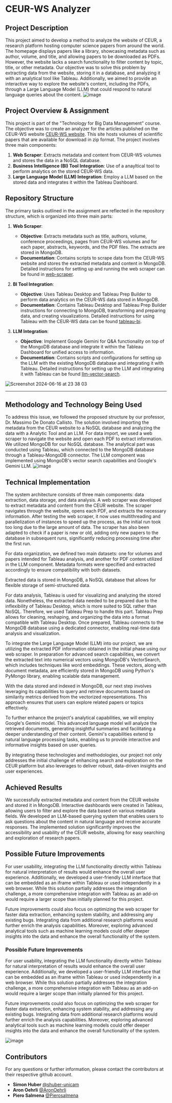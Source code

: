 # CEUR-WS Analyzer
## Project Description
This project aimed to develop a method to analyze the website of CEUR, a research platform hosting computer science papers from around the world. The homepage displays papers like a library, showcasing metadata such as author, volume, and title, and allowing papers to be downloaded as PDFs. However, the website lacks a search functionality to filter content by topic, title, or other metadata. Our objective was to solve this problem by extracting data from the website, storing it in a database, and analyzing it with an analytical tool like Tableau. Additionally, we aimed to provide an interactive way to explore the website's content, including the PDFs, through a Large Language Model (LLM) that could respond to natural language queries about the content.
![image](https://github.com/AronOehrli/TBDM-CEUR-WS/assets/110410464/51af486e-0f24-4122-a367-22c0392da6c8)

## Project Overview & Assignment
This project is part of the "Technology for Big Data Management" course. The objective was to create an analyzer for the articles published on the CEUR-WS website [CEUR-WS website](https://ceur-ws.org/). This site hosts volumes of scientific papers that are available for download in zip format. The project involves three main components:
1. **Web Scraper**: Extracts metadata and content from CEUR-WS volumes and stores the data in a NoSQL database.
2. **Business Intelligence (BI) Tool Integration**: Use of a anayltical tool to perform analytics on the stored CEUR-WS data.
3. **Large Language Model (LLM) Integration**: Employ a LLM based on the stored data and integrates it within the Tableau Dashboard.

## Repository Structure
The primary tasks outlined in the assignment are reflected in the repository structure, which is organized into three main parts:

1. **Web Scraper**:
   - **Objective**: Extracts metadata such as title, authors, volume, conference proceedings, pages from CEUR-WS volumes and for each paper, abstracts, keywords, and the PDF files. The extracts are stored in MongoDB.
   - **Documentation**: Contains scripts to scrape data from the CEUR-WS website and stores the extracted metadata and content in MongoDB. Detailed instructions for setting up and running the web scraper can be found in [web-scraper](web-scraper/README.md).

2. **BI Tool Integration**:
   - **Objective**: Uses Tableau Desktop and Tableau Prep Builder to perform data analytics on the CEUR-WS data stored in MongoDB.
   - **Documentation**: Contains Tableau Desktop and Tableau Prep Builder instructions for connecting to MongoDB, transforming and preparing data, and creating visualizations. Detailed instructions for using Tableau with the CEUR-WS data can be found [tableau-bi](tableau-bi/README.md).

3. **LLM Integration**:
   - **Objective**: Implement Google Gemini for Q&A functionality on top of the MongoDB database and integrate it within the Tableau Dashboard for unified access to information.
   - **Documentation**: Contains scripts and configurations for setting up the LLM with the existing MongoDB database and integrating it with Tableau. Detailed instructions for setting up the LLM and integrating it with Tableau can be found [llm-vector-search](llm-vector-search/README.md).

![Screenshot 2024-06-16 at 23 38 03](https://github.com/AronOehrli/TBDM-CEUR-WS/assets/110410464/4ee788ec-a70b-4c89-9455-0b76d898a150)

---
## Methodology and Technology Being Used
To address this issue, we followed the proposed structure by our professor, Dr. Massimo De Donato Callisto. The solution involved importing the metadata from the CEUR website to a NoSQL database and analyzing the data with a Analytic Tool and an LLM. For data import, we used a web scraper to navigate the website and open each PDF to extract information. We utilized MongoDB for our NoSQL database. The analytical part was conducted using Tableau, which connected to the MongoDB database through a Tableau-MongoDB connector. The LLM component was implemented using MongoDB's vector search capabilities and Google's Gemini LLM.
![image](https://github.com/AronOehrli/TBDM-CEUR-WS/assets/110410464/d0ece1c0-1123-42c2-b502-582f933ea5ea)


## Technical Implementation
The system architecture consists of three main components: data extraction, data storage, and data analysis. A web scraper was developed to extract metadata and content from the CEUR website. The scraper navigates through the website, opens each PDF, and extracts the necessary information. After testing the web scraper, it now uses multithreading and parallelization of instances to speed up the process, as the initial run took too long due to the large amount of data. The scraper has also been adapted to check if a paper is new or old, adding only new papers to the database in subsequent runs, significantly reducing processing time after the first run. 

For data organization, we defined two main datasets: one for volumes and papers intended for Tableau analysis, and another for PDF content utilized in the LLM component. Metadata formats were specified and extracted accordingly to ensure compatibility with both datasets.

Extracted data is stored in MongoDB, a NoSQL database that allows for flexible storage of semi-structured data.

For data analysis, Tableau is used for visualizing and analyzing the stored data. Nonetheless, the extracted data needed to be prepared due to the inflexibility of Tableau Desktop, which is more suited to SQL rather than NoSQL. Therefore, we used Tableau Prep to handle this part. Tableau Prep allows for cleaning, reshaping, and organizing the data into a format compatible with Tableau Desktop. Once prepared, Tableau connects to the MongoDB database using a dedicated connector, enabling real-time data analysis and visualization.

To integrate the Large Language Model (LLM) into our project, we are utilizing the extracted PDF information obtained in the initial phase using our web scraper. In preparation for advanced search capabilities, we convert the extracted text into numerical vectors using MongoDB's VectorSearch, which includes techniques like word embeddings. These vectors, along with document metadata, are efficiently stored in MongoDB using Python's PyMongo library, enabling scalable data management.

With the data stored and indexed in MongoDB, our next step involves leveraging its capabilities to query and retrieve documents based on similarity metrics derived from the vectorized representations. This approach ensures that users can explore related papers or topics effectively.

To further enhance the project's analytical capabilities, we will employ Google's Gemini model. This advanced language model will analyze the retrieved documents, generating insightful summaries and facilitating a deeper understanding of their content. Gemini's capabilities extend to natural language processing tasks, enabling us to provide interactive and informative insights based on user queries.

By integrating these technologies and methodologies, our project not only addresses the initial challenge of enhancing search and exploration on the CEUR platform but also leverages to deliver robust, data-driven insights and user experiences.

## Achieved Results

We successfully extracted metadata and content from the CEUR website and stored it in MongoDB. Interactive dashboards were created in Tableau, allowing users to filter and explore the data based on various metadata fields. We developed an LLM-based querying system that enables users to ask questions about the content in natural language and receive accurate responses. The implemented solution significantly improves the accessibility and usability of the CEUR website, allowing for easy searching and exploration of research papers.

## Possible Future Improvements
For user usability, integrating the LLM functionality directly within Tableau for natural interpretation of results would enhance the overall user experience. Additionally, we developed a user-friendly LLM interface that can be embedded as an iframe within Tableau or used independently in a web browser. While this solution partially addresses the integration challenge, a more comprehensive integration with Tableau as an add-on would require a larger scope than initially planned for this project.

Future improvements could also focus on optimizing the web scraper for faster data extraction, enhancing system stability, and addressing any existing bugs. Integrating data from additional research platforms would further enrich the analysis capabilities. Moreover, exploring advanced analytical tools such as machine learning models could offer deeper insights into the data and enhance the overall functionality of the system.

### Possible Future Improvements

For user usability, integrating the LLM functionality directly within Tableau for natural interpretation of results would enhance the overall user experience. Additionally, we developed a user-friendly LLM interface that can be embedded as an iframe within Tableau or used independently in a web browser. While this solution partially addresses the integration challenge, a more comprehensive integration with Tableau as an add-on would require a larger scope than initially planned for this project.

Future improvements could also focus on optimizing the web scraper for faster data extraction, enhancing system stability, and addressing any existing bugs. Integrating data from additional research platforms would further enrich the analysis capabilities. Moreover, exploring advanced analytical tools such as machine learning models could offer deeper insights into the data and enhance the overall functionality of the system.

![image](https://github.com/AronOehrli/TBDM-CEUR-WS/assets/110410464/d24a4046-172c-49a2-9b1a-2d979710dcca)



## Contributors
For any questions or further information, please contact the contributors at their respective github account.
- **Simon Huber** [@shuber-unicam](https://github.com/shuber-unicam)
- **Aron Oehrli** [@AronOehrli](https://github.com/AronOehrli)
- **Piero Salmena** [@Pierosalmena](https://github.com/Pioerosalmena)



